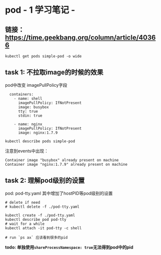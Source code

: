 # pod - 1 学习笔记 - 

## 链接：https://time.geekbang.org/column/article/40366

```
kubectl get pods simple-pod -o wide
```

## task 1: 不拉取image的时候的效果
pod中改变 imagePullPolicy字段
```
  containers:
    - name: shell
      imagePullPolicy: IfNotPresent
      image: busybox
      tty: true
      stdin: true

    - name: nginx
      imagePullPolicy: IfNotPresent
      image: nginx:1.7.9
```

`kubectl describe pods simple-pod`

注意到events中出现：

```
Container image "busybox" already present on machine
Container image "nginx:1.7.9" already present on machine
```

## task 2: 理解pod级别的设置
pod: pod-tty.yaml
其中增加了hostPID等pod级别的设置

```
# delete if need
# kubectl delete -f ./pod-tty.yaml

kubectl create -f ./pod-tty.yaml
kubectl describe pod pod-tty
# wait for a while
kubectl attach -it pod-tty -c shell

# run `ps ax` 应该看到很多的pid
```

**todo: 单独使用`shareProcessNamespace: true`无法得到pod中的pid**
